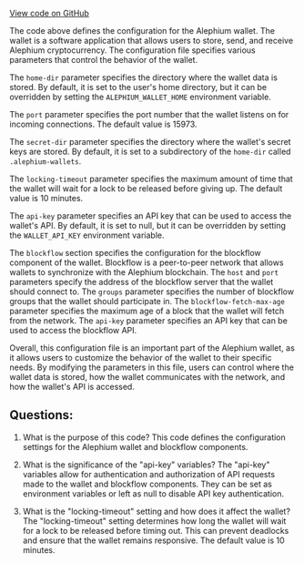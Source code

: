 [View code on GitHub](https://github.com/alephium/alephium/blob/master/wallet/src/main/resources/application.conf)

The code above defines the configuration for the Alephium wallet. The wallet is a software application that allows users to store, send, and receive Alephium cryptocurrency. The configuration file specifies various parameters that control the behavior of the wallet.

The `home-dir` parameter specifies the directory where the wallet data is stored. By default, it is set to the user's home directory, but it can be overridden by setting the `ALEPHIUM_WALLET_HOME` environment variable.

The `port` parameter specifies the port number that the wallet listens on for incoming connections. The default value is 15973.

The `secret-dir` parameter specifies the directory where the wallet's secret keys are stored. By default, it is set to a subdirectory of the `home-dir` called `.alephium-wallets`.

The `locking-timeout` parameter specifies the maximum amount of time that the wallet will wait for a lock to be released before giving up. The default value is 10 minutes.

The `api-key` parameter specifies an API key that can be used to access the wallet's API. By default, it is set to null, but it can be overridden by setting the `WALLET_API_KEY` environment variable.

The `blockflow` section specifies the configuration for the blockflow component of the wallet. Blockflow is a peer-to-peer network that allows wallets to synchronize with the Alephium blockchain. The `host` and `port` parameters specify the address of the blockflow server that the wallet should connect to. The `groups` parameter specifies the number of blockflow groups that the wallet should participate in. The `blockflow-fetch-max-age` parameter specifies the maximum age of a block that the wallet will fetch from the network. The `api-key` parameter specifies an API key that can be used to access the blockflow API.

Overall, this configuration file is an important part of the Alephium wallet, as it allows users to customize the behavior of the wallet to their specific needs. By modifying the parameters in this file, users can control where the wallet data is stored, how the wallet communicates with the network, and how the wallet's API is accessed.
## Questions: 
 1. What is the purpose of this code?
   This code defines the configuration settings for the Alephium wallet and blockflow components.

2. What is the significance of the "api-key" variables?
   The "api-key" variables allow for authentication and authorization of API requests made to the wallet and blockflow components. They can be set as environment variables or left as null to disable API key authentication.

3. What is the "locking-timeout" setting and how does it affect the wallet?
   The "locking-timeout" setting determines how long the wallet will wait for a lock to be released before timing out. This can prevent deadlocks and ensure that the wallet remains responsive. The default value is 10 minutes.